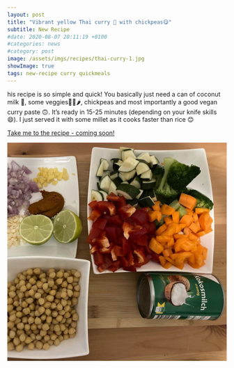 ```yaml
---
layout: post
title: "Vibrant yellow Thai curry 🍛 with chickpeas😋"
subtitle: New Recipe
#date: 2020-08-07 20:11:19 +0100
#categories: news
#category: post
image: /assets/imgs/recipes/thai-curry-1.jpg
showImage: true
tags: new-recipe curry quickmeals
---
```


his recipe is so simple and quick! You basically just need a can of coconut milk 🥥, some veggies🥕🥦🌶, chickpeas and most importantly a good vegan curry paste 🙃. It’s ready in 15-25 minutes (depending on your knife skills 😄). I just served it with some millet as it cooks faster than rice 😊

<a href="">Take me to the recipe - coming soon!</a>


  <img src="/assets/imgs/recipes/thai-curry-2.jpg" alt="Featured image" class="post-cover">
